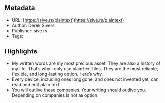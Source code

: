 ## Metadata
* URL: [https://sive.rs/plaintext](https://sive.rs/plaintext)
* Author: Derek Sivers
* Publisher: sive.rs
* Tags: 

## Highlights
* My written words are my most precious asset. They are also a history of my life. That’s why I only use plain text files. They are the most reliable, flexible, and long-lasting option. Here’s why.
* Every device, including ones long gone, and ones not invented yet, can read and edit plain text.
* You will outlive these companies. Your writing should outlive you. Depending on companies is not an option.
